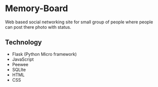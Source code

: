 # Memory-Board

Web based social networking site for small group of people where people can post there photo with status.


## Technology
* Flask (Python Micro framework)
* JavaScript
* Peewee
* SQLIte
* HTML 
* CSS
